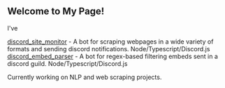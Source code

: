 ## Welcome to My Page!

I've 

[discord_site_monitor](https://github.com/EllAchE/discord_site_monitor) - A bot for scraping webpages in a wide variety of formats and sending discord notifications. Node/Typescript/Discord.js
[discord_embed_parser](https://github.com/EllAchE/discord_embed_parser) - A bot for regex-based filtering embeds sent in a discord guild. Node/Typescript/Discord.js

Currently working on NLP and web scraping projects.

